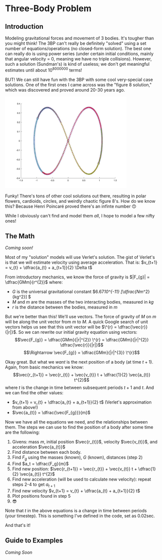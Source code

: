 # Three-Body Problem
## Introduction
Modeling gravitational forces and movement of 3 bodies.
It's tougher than you might think! The 3BP can't really be definitely "solved" using a set number of equations/operations (no closed-form solution). 
The best one can really do is using power series (under certain initial conditions, mainly that angular velocity = 0, meaning we have no triple collisions). However, such a solution (Sundman's) is kind of useless; we don't get meaningful estimates until about 10<sup>8000000</sup> terms!

BUT! 
We can still have fun with the 3BP with some cool very-special case solutions. One of the first ones I came across was the "figure 8 solution," which was discovered and proved around 20-30 years ago. 

<img src="figure8-graph.jpg" alt="Graph: figure 8 periodic solution to 3BP" width="400"/>



Funky! There's tons of other cool solutions out there, resulting in polar flowers, cardioids, circles, and weirdly chaotic figure 8's. How do we know this? Because Henri Poincaré proved there's an infinte number 🙃

While I obviously can't find and model them *all*, I hope to model a few nifty ones!

## The Math
*Coming soon!*

Most of my "solution" models will use Verlet's solution. The gist of Verlet's is that we will estimate velocity using average acceleration. That is: $v_{t+1} = v_{t} + \dfrac{a_{t} + a_{t+1}}{2} \Delta t$

From introductory mechanics, we know the force of gravity is $|F_{g}| = \dfrac{GMm}{r^{2}}$ where:
- $G$ is the universal gravitational constant $6.67*10^{-11} [\dfrac{N*m^2}{kg^2}] $
- $M$ and $m$ are the masses of the two interacting bodies, measured in $kg$
- $r$ is the distance between the bodies, measured in $m$

But we're better than this! We'll use vectors. The force of gravity of $M$ on $m$ will be along the unit vector from $m$ to $M$. A quick Google search of unit vectors helps us see that this unit vector will be $\^{r} = \dfrac{\vec{r}}{|r|}$. So we can rewrite our initial gravity equation using vectors:
$$\vec{F_{g}} = \dfrac{GMm}{|r|^{2}} \^{r} = \dfrac{GMm}{|r|^{2}} \dfrac{\vec{r}}{|r|}$$
$$\Rightarrow \vec{F_{g}} = \dfrac{GMm}{|r|^{3}} \^{r}$$

Okay great. But what we *want* is the next position of a body (at time $t+1$). Again, from basic mechanics we know:
$$\vec{r_{t+1}} = \vec{r_{t}} + \vec{v_{t}} t + \dfrac{1}{2} \vec{a_{t}} t^{2}$$
where $t$ is the change in time between subsequent periods $t+1$ and $t$. And we can find the other values:
- $v_{t+1} = v_{t} + \dfrac{a_{t} + a_{t+1}}{2} t$ (Verlet's approximation from above!)
- $\vec{a_{t}} = \dfrac{\vec{F_{g}}}{m}$

Now we have all the equations we need, and the relationships between them. The steps we can use to find the position of a body after some time are the following:
1. Givens: mass $m$, initial position $\vec{r_{t}}$, velocity $\vec{v_{t}}$, and acceleration $\vec{a_{t}}$
2. Find distance between each body.
3. Find $F_g$ using the masses (known), $G$ (known), distances (step 2)
4. Find $a_t = \dfrac{F_g}{m}$
5. Find new position: $\vec{r_{t+1}} = \vec{r_{t}} + \vec{v_{t}} t + \dfrac{1}{2} \vec{a_{t}} t^{2}$
6. Find new acceleration (will be used to calculate new velocity): repeat steps 2-4 to get $a_{t+1}$
7. Find new velocity $v_{t+1} = v_{t} + \dfrac{a_{t} + a_{t+1}}{2} t$
8. Plot positions found in step 5
9. 😎

Note that $t$ in the above equations is a change in time between periods (your timestep). This is something I've defined in the code, set as 0.02sec.

And that's it!

## Guide to Examples
*Coming Soon*